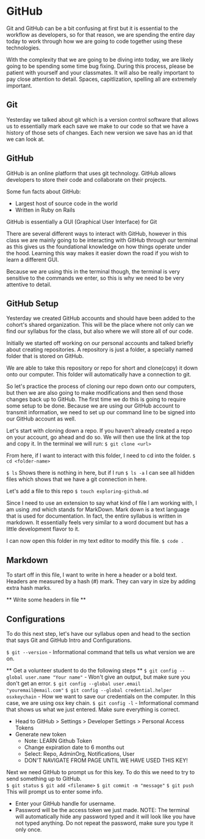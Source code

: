 # GitHub
Git and GitHub can be a bit confusing at first but it is essential to the workflow as developers, so for that reason, we are spending the entire day today to work through how we are going to code together using these technologies.

With the complexity that we are going to be diving into today, we are likely going to be spending some time bug fixing.  During this process, please be patient with yourself and your classmates.  It will also be really important to pay close attention to detail.  Spaces, capitlization, spelling all are extremely important.

## Git
Yesterday we talked about git which is a version control software that allows us to essentially mark each save we make to our code so that we have a history of those sets of changes.  Each new version we save has an id that we can look at.

## GitHub
GitHub is an online platform that uses git technology.  GitHub allows developers to store their code and collaborate on their projects.  

Some fun facts about GitHub:
- Largest host of source code in the world
- Written in Ruby on Rails

GitHub is essentially a GUI (Graphical User Interface) for Git

There are several different ways to interact with GitHub, however in this class we are mainly going to be interacting with GitHub through our terminal as this gives us the foundational knowledge on how things operate under the hood.  Learning this way makes it easier down the road if you wish to learn a different GUI.

Because we are using this in the terminal though, the terminal is very sensitive to the commands we enter, so this is why we need to be very attentive to detail.

## GitHub Setup
Yesterday we created GitHub accounts and should have been added to the cohort's shared organization.  This will be the place where not only can we find our syllabus for the class, but also where we will store all of our code.

Initially we started off working on our personal accounts and talked briefly about creating repositories.  A repository is just a folder, a specially named folder that is stored on GitHub.

We are able to take this repository or repo for short and clone(copy) it down onto our computer.  This folder will automatically have a connection to git.

So let's practice the process of cloning our repo down onto our computers, but then we are also going to make modifications and then send those changes back up to GitHub.  The first time we do this is going to require some setup to be done.  Because we are using our GitHub account to transmit information, we need to set up our command line to be signed into our GitHub account as well.

Let's start with cloning down a repo.  If you haven't already created a repo on your account, go ahead and do so.  We will then use the link at the top and copy it.  In the terminal we will run:
`$ git clone <url>`

From here, if I want to interact with this folder, I need to cd into the folder.
`$ cd <folder-name>`

`$ ls` Shows there is nothing in here, but if I run `$ ls -a` I can see all hidden files which shows that we have a git connection in here.

Let's add a file to this repo
`$ touch exploring-github.md`

Since I need to use an extension to say what kind of file I am working with, I am using .md which stands for MarkDown.  Mark down is a text language that is used for documentation.  In fact, the entire syllabus is written in markdown.  It essentially feels very similar to a word document but has a little development flavor to it.

I can now open this folder in my text editor to modify this file. `$ code .`

## Markdown
To start off in this file, I want to write in here a header or a bold text.  Headers are measured by a hash (#) mark.  They can vary in size by adding extra hash marks.

** Write some headers in file **

## Configurations
To do this next step, let's have our syllabus open and head to the section that says Git and GitHub Intro and Configurations.

`$ git --version` - Informational command that tells us what version we are on.

** Get a volunteer student to do the following steps **
`$ git config --global user.name "Your name"` - Won't give an output, but make sure you don't get an error.
`$ git config --global user.email "youremail@email.com"`
`$ git config --global credential.helper osxkeychain` - How we want to save our credentials on the computer.  In this case, we are using osx key chain.
`$ git config -l` - Informational command that shows us what we just entered.  Make sure everything is correct.

- Head to GitHub > Settings > Developer Settings > Personal Access Tokens
- Generate new token
  - Note: LEARN Github Token
  - Change expiration date to 6 months out
  - Select: Repo, AdminOrg, Notifications, User
  - DON'T NAVIGATE FROM PAGE UNTIL WE HAVE USED THIS KEY!

Next we need GitHub to prompt us for this key. To do this we need to try to send something up to GitHub.  
`$ git status`
`$ git add <filename>`
`$ git commit -m "message"`
`$ git push`
This will prompt us to enter some info.  
  - Enter your GitHub handle for username.
  - Password will be the access token we just made.  NOTE: The terminal will automatically hide any password typed and it will look like you have not typed anything.  Do not repeat the password, make sure you type it only once.
  
